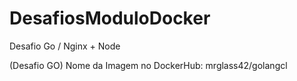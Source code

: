 # DesafiosModuloDocker
Desafio Go / Nginx  + Node

(Desafio GO)
Nome da Imagem no DockerHub: mrglass42/golangcl
